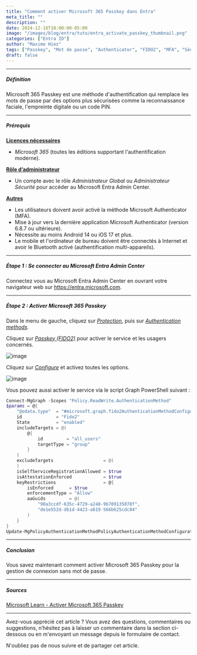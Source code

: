```yaml
---
title: "Comment activer Microsoft 365 Passkey dans Entra"
meta_title: ""
description: ""
date: 2024-12-16T10:00:00-05:00
image: "/images/blog/entra/tuto/entra_activate_passkey_thumbnail.png"
categories: ["Entra ID"]
author: "Maxime Hiez"
tags: ["Passkey", "Mot de passe", "Authenticator", "FIDO2", "MFA", "Sécurité"]
draft: false
---
```

---

##### Définition
Microsoft 365 Passkey est une méthode d'authentification qui remplace les mots de passe par des options plus sécurisées comme la reconnaissance faciale, l'empreinte digitale ou un code PIN.

---

##### Prérequis
**<u>Licences nécessaires</u>**
- *Microsoft 365* (toutes les éditions supportant l'authentification moderne).

**<u>Rôle d’administrateur</u>**
- Un compte avec le rôle *Administrateur Global* ou *Administrateur Sécurité* pour accéder au Microsoft Entra Admin Center.

**<u>Autres</u>**
- Les utilisateurs doivent avoir activé la méthode Microsoft Authenticator (MFA).
- Mise à jour vers la dernière application Microsoft Authenticator (version 6.8.7 ou ultérieure).
- Nécessite au moins Android 14 ou iOS 17 et plus.
- Le mobile et l'ordinateur de bureau doivent être connectés à Internet et avoir le Bluetooth activé (authentification multi-appareils).

---

##### Étape 1 : Se connecter au Microsoft Entra Admin Center
Connectez vous au Microsoft Entra Admin Center en ouvrant votre navigateur web sur https://entra.microsoft.com.

---

##### Étape 2 : Activer Microsoft 365 Passkey
Dans le menu de gauche, cliquez sur *<u>Protection</u>*, puis sur *<u>Authentication methods</u>*.

Cliquez sur *<u>Passkey (FIDO2)</u>* pour activer le service et les usagers concernés.

![image](/images/blog/entra/tuto/entra_passkey_001.png)

Cliquez sur *<u>Configure</u>* et activez toutes les options.

![image](/images/blog/entra/tuto/entra_passkey_002.png)

Vous pouvez aussi activer le service via le script Graph PowerShell suivant :
```powershell
Connect-MgGraph -Scopes "Policy.ReadWrite.AuthenticationMethod"
$params = @{
    "@odata.type"  = "#microsoft.graph.fido2AuthenticationMethodConfiguration"
    id             = "Fido2"
    State          = "enabled"
    includeTargets = @(
        @{
            id         = "all_users"
            targetType = "group"
        }
    )
    excludeTargets                   = @(
    )
    isSelfServiceRegistrationAllowed = $true
    isAttestationEnforced            = $true
    keyRestrictions                  = @{
        isEnforced      = $true
        enforcementType = "Allow"
        aaGuids         = @(
            "90a3ccdf-635c-4729-a248-9b709135078f",
            "de1e552d-db1d-4423-a619-566b625cdc84"
        )
    }
}
Update-MgPolicyAuthenticationMethodPolicyAuthenticationMethodConfiguration -AuthenticationMethodConfigurationId "Fido2" -BodyParameter $params
```

---

##### Conclusion
Vous savez maintenant comment activer Microsoft 365 Passkey pour la gestion de connexion sans mot de passe.

---

##### Sources
[Microsoft Learn - Activer Microsoft 365 Passkey](https://learn.microsoft.com/fr-ca/entra/identity/authentication/how-to-enable-passkey-fido2)

---


Avez-vous apprécié cet article ? Vous avez des questions, commentaires ou suggestions, n’hésitez pas à laisser un commentaire dans la section ci-dessous ou en m'envoyant un message depuis le formulaire de contact.

N'oubliez pas de nous suivre et de partager cet article.